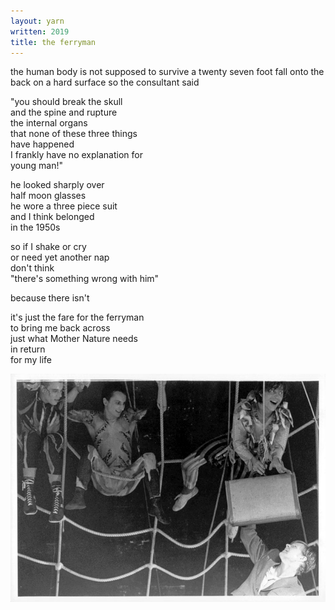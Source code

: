 ```yaml
---
layout: yarn
written: 2019
title: the ferryman
---
```


<div class="poem">
the human body  
is not supposed to survive  
a twenty seven foot fall  
onto the back  
on a hard surface  
so the consultant said  


"you should break the skull  
and the spine and rupture  
the internal organs  
that none of these three things  
have happened  
I frankly have no explanation for  
young man!"  


he looked sharply over  
half moon glasses  
he wore a three piece suit  
and I think belonged  
in the 1950s  


so if I shake or cry  
or need yet another nap  
don't think  
"there's something wrong with him"  


because there isn't  


it's just the fare for the ferryman  
to bring me back across  
just what Mother Nature needs  
in return  
for my life
</div>

![the fateful stunt](/assets/images/circus/suitcase.jpg "the fateful stunt")
